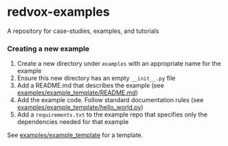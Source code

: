 # redvox-examples

A repository for case-studies, examples, and tutorials

### Creating a new example

1. Create a new directory under `examples` with an appropriate name for the example
2. Ensure this new directory has an empty `__init__.py` file
3. Add a README.md that describes the example (see [examples/example_template/README.md](examples/example_template/README.md))
4. Add the example code. Follow standard documentation rules (see [examples/example_template/hello_world.py](examples/example_template/hello_world.py))
5. Add a `requirements.txt` to the example repo that specifies only the dependencies needed for that example

See [examples/example_template](examples/example_template) for a template.
